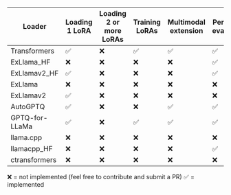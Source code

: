 | Loader         | Loading 1 LoRA | Loading 2 or more LoRAs | Training LoRAs | Multimodal extension | Perplexity evaluation | Classifier-Free Guidance (CFG) |
|----------------|----------------|-------------------------|----------------|----------------------|-----------------------|--------------------------------|
| Transformers   |       ✅       |           ❌            |       ✅       |          ✅          |           ✅          |               ✅               |
| ExLlama_HF     |       ❌       |           ❌            |       ❌       |          ❌          |           ✅          |               ✅               |
| ExLlamav2_HF   |       ✅       |           ❌            |       ❌       |          ❌          |           ✅          |               ✅               |
| ExLlama        |       ❌       |           ❌            |       ❌       |          ❌          |           ❌          |               ✅               |
| ExLlamav2      |       ✅       |           ❌            |       ❌       |          ❌          |           ❌          |               ❌               |
| AutoGPTQ       |       ✅       |           ❌            |       ❌       |          ✅          |           ✅          |               ✅               |
| GPTQ-for-LLaMa |       ✅       |           ❌            |       ✅       |          ✅          |           ✅          |               ✅               |
| llama.cpp      |       ❌       |           ❌            |       ❌       |          ❌          |           ❌          |               ❌               |
| llamacpp_HF    |       ❌       |           ❌            |       ❌       |          ❌          |           ✅          |               ✅               |
| ctransformers  |       ❌       |           ❌            |       ❌       |          ❌          |           ❌          |               ❌               |

❌ = not implemented (feel free to contribute and submit a PR)
✅ = implemented
